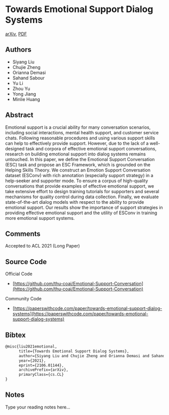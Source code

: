 
# Towards Emotional Support Dialog Systems

[arXiv](https://arxiv.org/abs/2106.01144), [PDF](https://arxiv.org/pdf/2106.01144.pdf)

## Authors

- Siyang Liu
- Chujie Zheng
- Orianna Demasi
- Sahand Sabour
- Yu Li
- Zhou Yu
- Yong Jiang
- Minlie Huang

## Abstract

Emotional support is a crucial ability for many conversation scenarios, including social interactions, mental health support, and customer service chats. Following reasonable procedures and using various support skills can help to effectively provide support. However, due to the lack of a well-designed task and corpora of effective emotional support conversations, research on building emotional support into dialog systems remains untouched. In this paper, we define the Emotional Support Conversation (ESC) task and propose an ESC Framework, which is grounded on the Helping Skills Theory. We construct an Emotion Support Conversation dataset (ESConv) with rich annotation (especially support strategy) in a help-seeker and supporter mode. To ensure a corpus of high-quality conversations that provide examples of effective emotional support, we take extensive effort to design training tutorials for supporters and several mechanisms for quality control during data collection. Finally, we evaluate state-of-the-art dialog models with respect to the ability to provide emotional support. Our results show the importance of support strategies in providing effective emotional support and the utility of ESConv in training more emotional support systems.

## Comments

Accepted to ACL 2021 (Long Paper)

## Source Code

Official Code

- [https://github.com/thu-coai/Emotional-Support-Conversation](https://github.com/thu-coai/Emotional-Support-Conversation)

Community Code

- [https://paperswithcode.com/paper/towards-emotional-support-dialog-systems](https://paperswithcode.com/paper/towards-emotional-support-dialog-systems)

## Bibtex

```tex
@misc{liu2021emotional,
      title={Towards Emotional Support Dialog Systems}, 
      author={Siyang Liu and Chujie Zheng and Orianna Demasi and Sahand Sabour and Yu Li and Zhou Yu and Yong Jiang and Minlie Huang},
      year={2021},
      eprint={2106.01144},
      archivePrefix={arXiv},
      primaryClass={cs.CL}
}
```

## Notes

Type your reading notes here...


